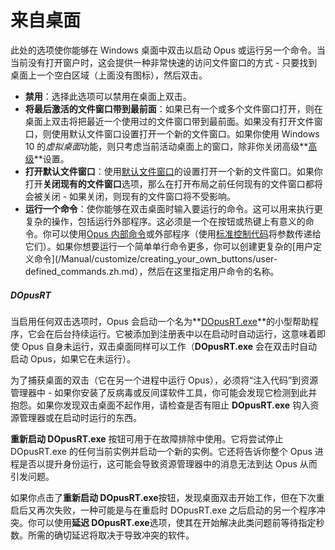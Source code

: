 # 来自桌面

此处的选项使你能够在 Windows 桌面中双击以启动 Opus 或运行另一个命令。当当前没有打开窗户时，这会提供一种非常快速的访问文件窗口的方式 - 只要找到桌面上一个空白区域（上面没有图标），然后双击。

- **禁用**：选择此选项可以禁用在桌面上双击。
- **将最后激活的文件窗口带到最前面**：如果已有一个或多个文件窗口打开，则在桌面上双击将把最近一个使用过的文件窗口带到最前面。如果没有打开文件窗口，则使用默认文件窗口设置打开一个新的文件窗口。如果你使用 Windows 10 的*虚拟桌面*功能，则只考虑当前活动桌面上的窗口，除非你关闭高级**[高级](../miscellaneous/advanced_options.zh.md)**设置。
- **打开默认文件窗口**：使用[默认文件窗口](/Manual/basic_concepts/the_lister/the_default_lister.zh.md)的设置打开一个新的文件窗口。如果你打开**关闭现有的文件窗口**选项，那么在打开布局之前任何现有的文件窗口都将会被关闭 - 如果关闭，则现有的文件窗口将不受影响。
- **运行一个命令**：使你能够在双击桌面时输入要运行的命令。这可以用来执行更复杂的操作，包括运行外部程序。这必须是一个在按钮或热键上有意义的命令。你可以使用[Opus 内部命令](/Manual/customize/creating_your_own_buttons/internal_command_arguments.zh.md)或外部程序（使用[标准控制代码](/Manual/customize/creating_your_own_buttons/passing_files_to_external_programs.zh.md)将参数传递给它们）。如果你想要运行一个简单单行命令更多，你可以创建更复杂的[用户定义命令](/Manual/customize/creating_your_own_buttons/user-defined_commands.zh.md），然后在这里指定用户命令的名称。

##### DOpusRT

当启用任何双击选项时，Opus 会启动一个名为**[DOpusRT.exe](/Manual/reference/dopusrt_reference/README.zh.md)**的小型帮助程序，它会在后台持续运行。它被添加到注册表中以在启动时自动运行，这意味着即使 Opus 自身未运行，双击桌面同样可以工作（**DOpusRT.exe** 会在双击时自动启动 Opus，如果它在未运行）。

为了捕获桌面的双击（它在另一个进程中运行 Opus），必须将“注入代码”到资源管理器中 - 如果你安装了反病毒或反间谍软件工具，你可能会发现它检测到此并抱怨。如果你发现双击桌面不起作用，请检查是否有阻止 **DOpusRT.exe** 钩入资源管理器或在启动时运行的东西。

**重新启动 DOpusRT.exe** 按钮可用于在故障排除中使用。它将尝试停止 DOpusRT.exe 的任何当前实例并启动一个新的实例。它还将告诉你整个 Opus 进程是否以提升身份运行，这可能会导致资源管理器中的消息无法到达 Opus 从而引发问题。

如果你点击了**重新启动 DOpusRT.exe**按钮，发现桌面双击开始工作，但在下次重启后又再次失败，一种可能是与在重启时 DOpusRT.exe 之后启动的另一个程序冲突。你可以使用**延迟 DOpusRT.exe**选项，使其在开始解决此类问题前等待指定秒数。所需的确切延迟将取决于导致冲突的软件。